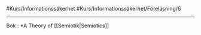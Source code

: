 #Kurs/Informationssäkerhet #Kurs/Informationssäkerhet/Föreläsning/6 
***
Bok : *A Theory of [[Semiotik|Semiotics]]


